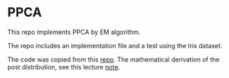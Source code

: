 # PPCA

This repo implements PPCA by EM algorithm.

The repo includes an implementation file and a test using the Iris dataset.


The code was copied from this [repo](https://github.com/AndriiDSD/PPCA/tree/master/src).
The mathematical derivation of the post distribution, see this lecture [note](https://www.cs.toronto.edu/~rsalakhu/STA4273_2015/notes/Lecture8_2015.pdf).
